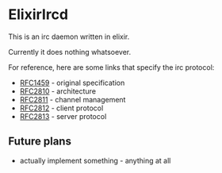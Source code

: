 # ElixirIrcd

This is an irc daemon written in elixir.

Currently it does nothing whatsoever.

For reference, here are some links that specify the irc protocol:

* [RFC1459](http://tools.ietf.org/html/rfc1459) - original specification
* [RFC2810](http://tools.ietf.org/html/rfc2810) - architecture
* [RFC2811](http://tools.ietf.org/html/rfc2811) - channel management
* [RFC2812](http://tools.ietf.org/html/rfc2812) - client protocol
* [RFC2813](http://tools.ietf.org/html/rfc2813) - server protocol

## Future plans

* actually implement something - anything at all
